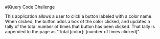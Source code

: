 #jQuery Code Challenge

This application allows a user to click a button labeled with a color name. When clicked, the button adds a box of the color clicked, and updates a tally of the total number of times that button has been clicked. That tally is appended to the page as "Total [color]: [number of times clicked]".
